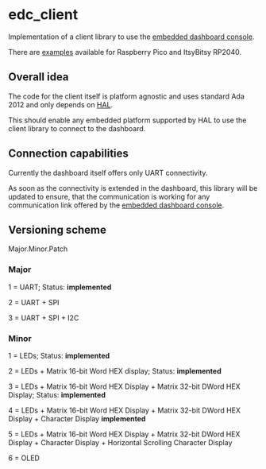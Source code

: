 # edc_client

Implementation of a client library to use the [embedded dashboard console](https://github.com/hgrodriguez/embedded-dashboard-console).

There are [examples](https://github.com/hgrodriguez/edc_client_examples) available for Raspberry Pico and ItsyBitsy RP2040.

## Overall idea
The code for the client itself is platform agnostic and uses standard Ada 2012 and only depends on [HAL](https://github.com/Fabien-Chouteau/hal).

This should enable any embedded platform supported by HAL to use the client library to connect to the dashboard.

## Connection capabilities
Currently the dashboard itself offers only UART connectivity.

As soon as the connectivity is extended in the dashboard, this library will be updated to ensure, that the communication is working for any communication link offered by the [embedded dashboard console](https://github.com/hgrodriguez/embedded-dashboard-console).

##  Versioning scheme
Major.Minor.Patch

### Major
1 = UART; Status: **implemented**

2 = UART + SPI

3 = UART + SPI + I2C

### Minor

1 = LEDs; Status: **implemented**

2 = LEDs + Matrix 16-bit Word HEX display; Status: **implemented**

3 = LEDs + Matrix 16-bit Word HEX Display + Matrix 32-bit DWord HEX Display; Status: **implemented**

4 = LEDs + Matrix 16-bit Word HEX Display + Matrix 32-bit DWord HEX Display + Character Display **implemented**

5 = LEDs + Matrix 16-bit Word HEX Display + Matrix 32-bit DWord HEX Display + Character Display + Horizontal Scrolling Character Display

6 = OLED
